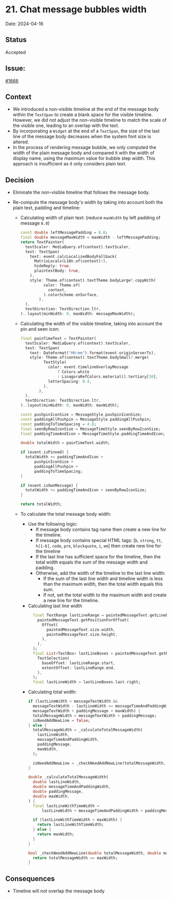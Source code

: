 # 21. Chat message bubbles width

Date: 2024-04-16

## Status

Accepted

## Issue:
[#1666](https://github.com/linagora/twake-on-matrix/issues/1666)

## Context

* We introduced a non-visible timeline at the end of the message body within the `TextSpan` to create a blank space for the visible timeline. However, we did not adjust the non-visible timeline to match the scale of the visible one, leading to an overlap with the text.
* By incorporating a `Widget` at the end of a `TextSpan`, the size of the last line of the message body decreases when the system font size is altered.
* In the process of rendering message bubble, we only computed the width of the plain message body and compared it with the width of display name, using the maximum value for bubble step width. This approach is insufficient as it only considers plain text.

## Decision

* Eliminate the non-visible timeline that follows the message body.
* Re-compute the message body's width by taking into account both the plain text, padding and timeline:

  * Calculating width of plain text: (reduce `maxWidth` by left padding of message `8.0`)
    ```dart
    const double leftMessagePadding = 8.0;
    final double messageMaxWidth = maxWidth - leftMessagePadding;
    return TextPainter(
      textScaler: MediaQuery.of(context).textScaler,
      text: TextSpan(
        text: event.calcLocalizedBodyFallback(
          MatrixLocals(L10n.of(context)!),
          hideReply: true,
          plaintextBody: true,
        ),
        style: Theme.of(context).textTheme.bodyLarge?.copyWith(
              color: Theme.of(
                context,
              ).colorScheme.onSurface,
            ),
      ),
      textDirection: TextDirection.ltr,
    )..layout(minWidth: 0, maxWidth: messageMaxWidth);
    ```
  * Calculating the width of the visible timeline, taking into account the pin and seen icon:
    ```dart
    final painTimeText = TextPainter(
      textScaler: MediaQuery.of(context).textScaler,
      text: TextSpan(
        text: DateFormat("HH:mm").format(event.originServerTs),
        style: Theme.of(context).textTheme.bodySmall?.merge(
              TextStyle(
                color: event.timelineOverlayMessage
                    ? Colors.white
                    : LinagoraRefColors.material().tertiary[30],
                letterSpacing: 0.4,
              ),
            ),
      ),
      textDirection: TextDirection.ltr,
    )..layout(minWidth: 0, maxWidth: maxWidth);

    const pushpinIconSize = MessageStyle.pushpinIconSize;
    const paddingAllPushpin = MessageStyle.paddingAllPushpin;
    const paddingToTimeSpacing = 4.0;
    final seenByRowIconSize = MessageTimeStyle.seenByRowIconSize;
    final paddingTimeAndIcon = MessageTimeStyle.paddingTimeAndIcon;

    double totalWidth = painTimeText.width;

    if (event.isPinned) {
      totalWidth += paddingTimeAndIcon +
          pushpinIconSize +
          paddingAllPushpin +
          paddingToTimeSpacing;
    }

    if (event.isOwnMessage) {
      totalWidth += paddingTimeAndIcon + seenByRowIconSize;
    }

    return totalWidth;
    ```

  * To calculate the total message body width:
    * Use the following logic:
      * If message body contains tag name then create a new line for the timeline.
      * If message body contains special HTML tags: [`b`, `strong`, `tt`, `h[1-6]`, `code`, `pre`, `blockquote`, `i`, `em`] then create new line for the timeline
      * If the last line has sufficient space for the timeline, then the total width equals the sum of the message width and padding.
      * Otherwise, add the width of the timeline to the last line width:
        * If the sum of the last line width and timeline width is less than the maximum width, then the total width equals this sum.
        * If not, set the total width to the maximum width and create a new line for the timeline.
    * Calculating last line width
      ```dart
        final TextRange lastLineRange = paintedMessageText.getLineBoundary(
          paintedMessageText.getPositionForOffset(
            Offset(
              paintedMessageText.size.width,
              paintedMessageText.size.height,
            ),
          ),
        );
        final List<TextBox> lastLineBoxes = paintedMessageText.getBoxesForSelection(
          TextSelection(
            baseOffset: lastLineRange.start,
            extentOffset: lastLineRange.end,
          ),
        );
        final lastLineWidth = lastLineBoxes.last.right;
      ```
    * Calculating total width:
      ```dart
      if (lastLineWidth < messageTextWidth &&
        messageTextWidth - lastLineWidth >= messageTimeAndPaddingWidth &&
        messageTextWidth + paddingMessage < maxWidth) {
        totalMessageWidth = messageTextWidth + paddingMessage;
        isNeedAddNewLine = false;
      } else {
        totalMessageWidth = _calculateTotalMessageWidth(
          lastLineWidth,
          messageTimeAndPaddingWidth,
          paddingMessage,
          maxWidth,
        );

        isNeedAddNewLine = _checkNeedAddNewLine(totalMessageWidth, maxWidth);
      }
      ```
      ```dart
      double _calculateTotalMessageWidth(
        double lastLineWidth,
        double messageTimeAndPaddingWidth,
        double paddingMessage,
        double maxWidth,
      ) {
        final lastLineWithTimeWidth =
            lastLineWidth + messageTimeAndPaddingWidth + paddingMessage;

        if (lastLineWithTimeWidth < maxWidth) {
          return lastLineWithTimeWidth;
        } else {
          return maxWidth;
        }
      }

      bool _checkNeedAddNewLine(double totalMessageWidth, double maxWidth) {
        return totalMessageWidth == maxWidth;
      }
      ```

## Consequences

* Timeline will not overlap the message body